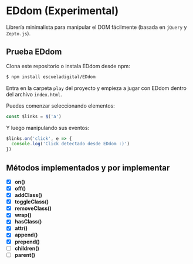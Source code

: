 # EDdom (Experimental)

Librería minimalista para manipular el DOM fácilmente (basada en `jQuery` y `Zepto.js`).


## Prueba EDdom

Clona este repositorio o instala EDdom desde npm:

```bash
$ npm install escueladigital/EDdom
```

Entra en la carpeta `play` del proyecto y empieza a jugar con EDdom dentro del archivo `index.html`.

Puedes comenzar seleccionando elementos:

```js
const $links = $('a')
```

Y luego manipulando sus eventos:

```js
$links.on('click', e => {
  console.log('Click detectado desde EDdom :)')
})
```

## Métodos implementados y por implementar

- [x] **on()**
- [x] **off()**
- [x] **addClass()**
- [x] **toggleClass()**
- [x] **removeClass()**
- [x] **wrap()**
- [x] **hasClass()**
- [x] **attr()**
- [x] **append()**
- [x] **prepend()**
- [ ] **children()**
- [ ] **parent()**
